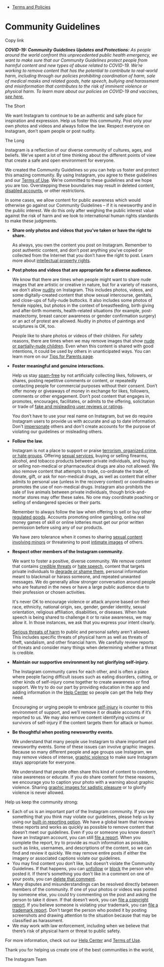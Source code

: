 *   [Terms and Policies](https://help.instagram.com/1417489251945243/?helpref=breadcrumb)

Community Guidelines
====================

Copy link

_**COVID-19: Community Guidelines Updates and Protections:** As people around the world confront this unprecedented public health emergency, we want to make sure that our Community Guidelines protect people from harmful content and new types of abuse related to COVID-19. We’re working to remove content that has the potential to contribute to real-world harm, including through our policies prohibiting coordination of harm, sale of medical masks and related goods, hate speech, bullying and harassment and misinformation that contributes to the risk of imminent violence or physical harm. To learn more about our policies on COVID-19 and vaccines, [see here.](https://help.instagram.com/697825587576762?helpref=faq_content)_

The Short

We want Instagram to continue to be an authentic and safe place for inspiration and expression. Help us foster this community. Post only your own photos and videos and always follow the law. Respect everyone on Instagram, don’t spam people or post nudity.

The Long

Instagram is a reflection of our diverse community of cultures, ages, and beliefs. We’ve spent a lot of time thinking about the different points of view that create a safe and open environment for everyone.

We created the Community Guidelines so you can help us foster and protect this amazing community. By using Instagram, you agree to these guidelines and our [Terms of Use](https://www.instagram.com/legal/terms). We’re committed to these guidelines and we hope you are too. Overstepping these boundaries may result in deleted content, [disabled accounts](https://help.instagram.com/366993040048856?helpref=faq_content), or other restrictions.

In some cases, we allow content for public awareness which would otherwise go against our Community Guidelines – if it is newsworthy and in the public interest. We do this only after weighing the public interest value against the risk of harm and we look to international human rights standards to make these judgments.

*   **Share only photos and videos that you’ve taken or have the right to share.**
    
    As always, you own the content you post on Instagram. Remember to post authentic content, and don’t post anything you’ve copied or collected from the Internet that you don’t have the right to post. Learn more about [intellectual property rights](https://help.instagram.com/126382350847838?helpref=faq_content).
    
*   **Post photos and videos that are appropriate for a diverse audience.**
    
    We know that there are times when people might want to share nude images that are artistic or creative in nature, but for a variety of reasons, we don’t allow [nudity](https://l.instagram.com/?u=https%3A%2F%2Fwww.facebook.com%2Fcommunitystandards%2Fadult_nudity_sexual_activity&e=AT30UD8etlqs5qjm0R5oM_3n7NVVb1rtytbYx5QzqTg-84kJlprLRYLKzlzgVNbduopRrnQ7bpv8W9uRAKSajhDHPyV6hGmuS9cVwx4r-LJ5t5WOgNaNzzk7NRpxYCsERgzofY0KPemz2a8Gq9f-Vw) on Instagram. This includes photos, videos, and some digitally-created content that show sexual intercourse, genitals, and close-ups of fully-nude buttocks. It also includes some photos of female nipples, but photos in the context of breastfeeding, birth giving and after-birth moments, health-related situations (for example, post-mastectomy, breast cancer awareness or gender confirmation surgery) or an act of protest are allowed. Nudity in photos of paintings and sculptures is OK, too.
    
    People like to share photos or videos of their children. For safety reasons, there are times when we may remove images that show [nude or partially-nude children](https://l.instagram.com/?u=https%3A%2F%2Fwww.facebook.com%2Fcommunitystandards%2Fchild_nudity_sexual_exploitation&e=AT30UD8etlqs5qjm0R5oM_3n7NVVb1rtytbYx5QzqTg-84kJlprLRYLKzlzgVNbduopRrnQ7bpv8W9uRAKSajhDHPyV6hGmuS9cVwx4r-LJ5t5WOgNaNzzk7NRpxYCsERgzofY0KPemz2a8Gq9f-Vw). Even when this content is shared with good intentions, it could be used by others in unanticipated ways. You can learn more on our [Tips for Parents page](https://help.instagram.com/154475974694511/?helpref=faq_content).
    
*   **Foster meaningful and genuine interactions.**
    
    Help us stay [spam-free](https://l.instagram.com/?u=https%3A%2F%2Fwww.facebook.com%2Fcommunitystandards%2Fspam&e=AT30UD8etlqs5qjm0R5oM_3n7NVVb1rtytbYx5QzqTg-84kJlprLRYLKzlzgVNbduopRrnQ7bpv8W9uRAKSajhDHPyV6hGmuS9cVwx4r-LJ5t5WOgNaNzzk7NRpxYCsERgzofY0KPemz2a8Gq9f-Vw) by not artificially collecting likes, followers, or shares, posting repetitive comments or content, or repeatedly contacting people for commercial purposes without their consent. Don’t offer money or giveaways of money in exchange for likes, followers, comments or other engagement. Don’t post content that engages in, promotes, encourages, facilitates, or admits to the offering, solicitation or trade of [fake and misleading user reviews or ratings](https://l.instagram.com/?u=https%3A%2F%2Fwww.facebook.com%2Fcommunitystandards%2Ffraud_deception&e=AT30UD8etlqs5qjm0R5oM_3n7NVVb1rtytbYx5QzqTg-84kJlprLRYLKzlzgVNbduopRrnQ7bpv8W9uRAKSajhDHPyV6hGmuS9cVwx4r-LJ5t5WOgNaNzzk7NRpxYCsERgzofY0KPemz2a8Gq9f-Vw).
    
    You don’t have to use your real name on Instagram, but we do require Instagram users to provide us with accurate and up to date information. Don't [impersonate](https://l.instagram.com/?u=https%3A%2F%2Fwww.facebook.com%2Fcommunitystandards%2Fmisrepresentation&e=AT30UD8etlqs5qjm0R5oM_3n7NVVb1rtytbYx5QzqTg-84kJlprLRYLKzlzgVNbduopRrnQ7bpv8W9uRAKSajhDHPyV6hGmuS9cVwx4r-LJ5t5WOgNaNzzk7NRpxYCsERgzofY0KPemz2a8Gq9f-Vw) others and don't create accounts for the purpose of violating our guidelines or misleading others.
    
*   **Follow the law.**
    
    Instagram is not a place to support or praise [terrorism, organized crime, or hate groups](https://l.instagram.com/?u=https%3A%2F%2Fwww.facebook.com%2Fcommunitystandards%2Fdangerous_individuals_organizations&e=AT30UD8etlqs5qjm0R5oM_3n7NVVb1rtytbYx5QzqTg-84kJlprLRYLKzlzgVNbduopRrnQ7bpv8W9uRAKSajhDHPyV6hGmuS9cVwx4r-LJ5t5WOgNaNzzk7NRpxYCsERgzofY0KPemz2a8Gq9f-Vw). Offering [sexual services](https://l.instagram.com/?u=https%3A%2F%2Fwww.facebook.com%2Fcommunitystandards%2Fsexual_solicitation&e=AT30UD8etlqs5qjm0R5oM_3n7NVVb1rtytbYx5QzqTg-84kJlprLRYLKzlzgVNbduopRrnQ7bpv8W9uRAKSajhDHPyV6hGmuS9cVwx4r-LJ5t5WOgNaNzzk7NRpxYCsERgzofY0KPemz2a8Gq9f-Vw), buying or selling firearms, alcohol, and tobacco products between private individuals, and buying or selling non-medical or pharmaceutical drugs are also not allowed. We also remove content that attempts to trade, co-ordinate the trade of, donate, gift, or ask for non-medical drugs, as well as content that either admits to personal use (unless in the recovery context) or coordinates or promotes the use of non-medical drugs. Instagram also prohibits the sale of live animals between private individuals, though brick-and-mortar stores may offer these sales. No one may coordinate poaching or selling of endangered species or their parts.
    
    Remember to always follow the law when offering to sell or buy other [regulated goods](https://l.instagram.com/?u=https%3A%2F%2Fwww.facebook.com%2Fcommunitystandards%2Fregulated_goods&e=AT30UD8etlqs5qjm0R5oM_3n7NVVb1rtytbYx5QzqTg-84kJlprLRYLKzlzgVNbduopRrnQ7bpv8W9uRAKSajhDHPyV6hGmuS9cVwx4r-LJ5t5WOgNaNzzk7NRpxYCsERgzofY0KPemz2a8Gq9f-Vw). Accounts promoting online gambling, online real money games of skill or online lotteries must get our prior written permission before using any of our products.
    
    We have zero tolerance when it comes to sharing [sexual content involving minors](https://l.instagram.com/?u=https%3A%2F%2Fwww.facebook.com%2Fcommunitystandards%2Fchild_nudity_sexual_exploitation&e=AT30UD8etlqs5qjm0R5oM_3n7NVVb1rtytbYx5QzqTg-84kJlprLRYLKzlzgVNbduopRrnQ7bpv8W9uRAKSajhDHPyV6hGmuS9cVwx4r-LJ5t5WOgNaNzzk7NRpxYCsERgzofY0KPemz2a8Gq9f-Vw) or threatening to post [intimate images](https://l.instagram.com/?u=https%3A%2F%2Fwww.facebook.com%2Fcommunitystandards%2Fsexual_exploitation_adults&e=AT30UD8etlqs5qjm0R5oM_3n7NVVb1rtytbYx5QzqTg-84kJlprLRYLKzlzgVNbduopRrnQ7bpv8W9uRAKSajhDHPyV6hGmuS9cVwx4r-LJ5t5WOgNaNzzk7NRpxYCsERgzofY0KPemz2a8Gq9f-Vw) of others.
    
*   **Respect other members of the Instagram community.**
    
    We want to foster a positive, diverse community. We remove content that contains [credible threats](https://l.instagram.com/?u=https%3A%2F%2Fwww.facebook.com%2Fcommunitystandards%2Fcredible_violence&e=AT30UD8etlqs5qjm0R5oM_3n7NVVb1rtytbYx5QzqTg-84kJlprLRYLKzlzgVNbduopRrnQ7bpv8W9uRAKSajhDHPyV6hGmuS9cVwx4r-LJ5t5WOgNaNzzk7NRpxYCsERgzofY0KPemz2a8Gq9f-Vw) or [hate speech](https://l.instagram.com/?u=https%3A%2F%2Fwww.facebook.com%2Fcommunitystandards%2Fhate_speech&e=AT30UD8etlqs5qjm0R5oM_3n7NVVb1rtytbYx5QzqTg-84kJlprLRYLKzlzgVNbduopRrnQ7bpv8W9uRAKSajhDHPyV6hGmuS9cVwx4r-LJ5t5WOgNaNzzk7NRpxYCsERgzofY0KPemz2a8Gq9f-Vw), content that targets private individuals to [degrade or shame them](https://l.instagram.com/?u=https%3A%2F%2Fwww.facebook.com%2Fcommunitystandards%2Fbullying&e=AT30UD8etlqs5qjm0R5oM_3n7NVVb1rtytbYx5QzqTg-84kJlprLRYLKzlzgVNbduopRrnQ7bpv8W9uRAKSajhDHPyV6hGmuS9cVwx4r-LJ5t5WOgNaNzzk7NRpxYCsERgzofY0KPemz2a8Gq9f-Vw), personal information meant to blackmail or harass someone, and repeated unwanted messages. We do generally allow stronger conversation around people who are featured in the news or have a large public audience due to their profession or chosen activities.
    
    It's never OK to encourage violence or attack anyone based on their race, ethnicity, national origin, sex, gender, gender identity, sexual orientation, religious affiliation, disabilities, or diseases. When hate speech is being shared to challenge it or to raise awareness, we may allow it. In those instances, we ask that you express your intent clearly.
    
    [Serious threats of harm](https://l.instagram.com/?u=https%3A%2F%2Fwww.facebook.com%2Fcommunitystandards%2Fcredible_violence&e=AT30UD8etlqs5qjm0R5oM_3n7NVVb1rtytbYx5QzqTg-84kJlprLRYLKzlzgVNbduopRrnQ7bpv8W9uRAKSajhDHPyV6hGmuS9cVwx4r-LJ5t5WOgNaNzzk7NRpxYCsERgzofY0KPemz2a8Gq9f-Vw) to public and personal safety aren't allowed. This includes specific threats of physical harm as well as threats of theft, vandalism, and other financial harm. We carefully review reports of threats and consider many things when determining whether a threat is credible.
    
*   **Maintain our supportive environment by not glorifying self-injury.**
    
    The Instagram community cares for each other, and is often a place where people facing difficult issues such as eating disorders, cutting, or other kinds of self-injury come together to create awareness or find support. We try to do our part by providing education in the app and adding information in the [Help Center](https://help.instagram.com/) so people can get the help they need.
    
    Encouraging or urging people to embrace [self-injury](https://l.instagram.com/?u=https%3A%2F%2Fwww.facebook.com%2Fcommunitystandards%2Fsuicide_self_injury_violence&e=AT30UD8etlqs5qjm0R5oM_3n7NVVb1rtytbYx5QzqTg-84kJlprLRYLKzlzgVNbduopRrnQ7bpv8W9uRAKSajhDHPyV6hGmuS9cVwx4r-LJ5t5WOgNaNzzk7NRpxYCsERgzofY0KPemz2a8Gq9f-Vw) is counter to this environment of support, and we’ll remove it or disable accounts if it’s reported to us. We may also remove content identifying victims or survivors of self-injury if the content targets them for attack or humor.
    
*   **Be thoughtful when posting newsworthy events.**
    
    We understand that many people use Instagram to share important and newsworthy events. Some of these issues can involve graphic images. Because so many different people and age groups use Instagram, we may remove videos of intense, [graphic violence](https://l.instagram.com/?u=https%3A%2F%2Fwww.facebook.com%2Fcommunitystandards%2Fgraphic_violence&e=AT30UD8etlqs5qjm0R5oM_3n7NVVb1rtytbYx5QzqTg-84kJlprLRYLKzlzgVNbduopRrnQ7bpv8W9uRAKSajhDHPyV6hGmuS9cVwx4r-LJ5t5WOgNaNzzk7NRpxYCsERgzofY0KPemz2a8Gq9f-Vw) to make sure Instagram stays appropriate for everyone.
    
    We understand that people often share this kind of content to condemn, raise awareness or educate. If you do share content for these reasons, we encourage you to caption your photo with a warning about graphic violence. Sharing [graphic images for sadistic pleasure](https://l.instagram.com/?u=https%3A%2F%2Fwww.facebook.com%2Fcommunitystandards%2Fcruel_insensitive&e=AT30UD8etlqs5qjm0R5oM_3n7NVVb1rtytbYx5QzqTg-84kJlprLRYLKzlzgVNbduopRrnQ7bpv8W9uRAKSajhDHPyV6hGmuS9cVwx4r-LJ5t5WOgNaNzzk7NRpxYCsERgzofY0KPemz2a8Gq9f-Vw) or to glorify violence is never allowed.
    

Help us keep the community strong:

*   Each of us is an important part of the Instagram community. If you see something that you think may violate our guidelines, please help us by using our [built-in reporting option](https://help.instagram.com/165828726894770?helpref=faq_content). We have a global team that reviews these reports and works as quickly as possible to remove content that doesn’t meet our guidelines. Even if you or someone you know doesn’t have an Instagram account, you can still [file a report](https://help.instagram.com/contact/383679321740945). When you complete the report, try to provide as much information as possible, such as links, usernames, and descriptions of the content, so we can find and review it quickly. We may remove entire posts if either the imagery or associated captions violate our guidelines.
*   You may find content you don’t like, but doesn’t violate the Community Guidelines. If that happens, you can [unfollow](https://help.instagram.com/286340048138725?helpref=faq_content) or [block](https://help.instagram.com/426700567389543/?helpref=faq_content) the person who posted it. If there's something you don't like in a comment on one of your posts, you can [delete that comment](https://help.instagram.com/289098941190483?helpref=faq_content).
*   Many disputes and misunderstandings can be resolved directly between members of the community. If one of your photos or videos was posted by someone else, you could try commenting on the post and asking the person to take it down. If that doesn’t work, you can [file a copyright report](https://help.instagram.com/126382350847838?helpref=faq_content). If you believe someone is violating your trademark, you can [file a trademark report](https://help.instagram.com/222826637847963?helpref=faq_content). Don't target the person who posted it by posting screenshots and drawing attention to the situation because that may be classified as harassment.
*   We may work with law enforcement, including when we believe that there’s risk of physical harm or threat to public safety.

For more information, check out our [Help Center](https://help.instagram.com/) and [Terms of Use](https://l.instagram.com/?u=http%3A%2F%2Finstagram.com%2Flegal%2Fterms%2F%23&e=AT30UD8etlqs5qjm0R5oM_3n7NVVb1rtytbYx5QzqTg-84kJlprLRYLKzlzgVNbduopRrnQ7bpv8W9uRAKSajhDHPyV6hGmuS9cVwx4r-LJ5t5WOgNaNzzk7NRpxYCsERgzofY0KPemz2a8Gq9f-Vw).

Thank you for helping us create one of the best communities in the world,

The Instagram Team